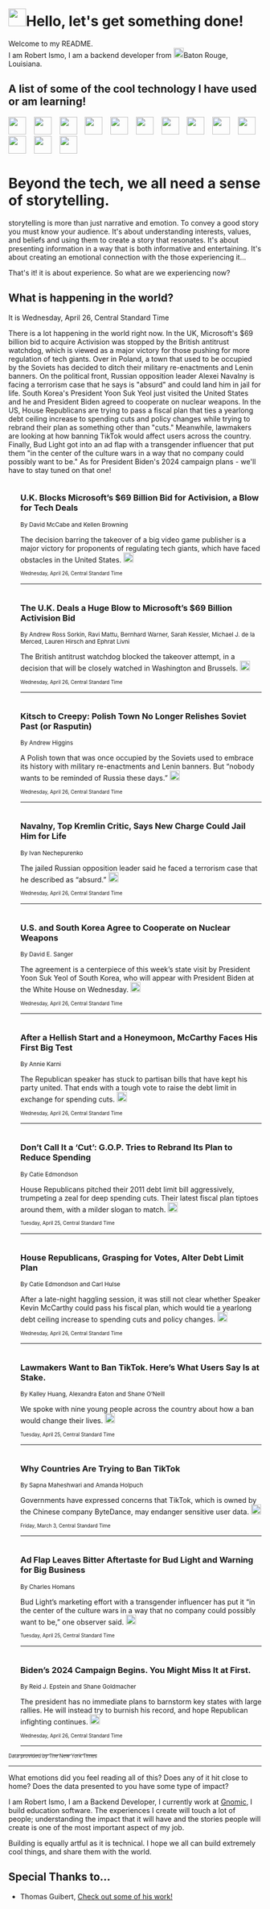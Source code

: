<h1><img src="https://emojis.slackmojis.com/emojis/images/1643514375/3493/hot-coffee.gif?1643514375" width="35"/>Hello, let's get something done!</h1>

<p>Welcome to my README.<br/>
I am Robert Ismo, I am a backend developer from <img src="https://emojis.slackmojis.com/emojis/images/1638395689/50435/moulin_rouge.png?1638395689" width="20"/>Baton Rouge, Louisiana.</p>
<h2>A list of some of the cool technology I have used or am learning!</h2>
<p>
<img src="https://emojis.slackmojis.com/emojis/images/1643516091/21142/meow_bongotap.gif?1643516091" width="35" alt="">
<img src="https://img.shields.io/badge/Favorite%20Frontend%20Framework-SvelteKit-f83903" alt="">
<img src="https://img.shields.io/badge/Second%20Favorite-Vue-40b581" alt="">
<img src="https://img.shields.io/badge/Most%20Used%20Runtime-Nodejs-78b061" alt="">
<img src="https://emojis.slackmojis.com/emojis/images/1643517416/34482/fire.gif?1643517416" width="35" alt="">
<img src="https://img.shields.io/badge/Javascript%20But%20Better-Typescript-0078ca" alt="">
<img src="https://img.shields.io/badge/Favorite%20Language-Elixir-3e244d" alt="">
<img src="https://img.shields.io/badge/Containerize%20Everything-Docker-6ac9ef" alt="">
<img src="https://emojis.slackmojis.com/emojis/images/1643514596/5999/meow_party.gif?1643514596" width="35" alt="">
<img src="https://img.shields.io/badge/API%20Love%20Language-Graphql-de32a5" alt="">
<img src="https://img.shields.io/badge/Our%20Favorite%20Version%20Controller-Git-e94f33" alt="">
<img src="https://img.shields.io/badge/Favorite%20Database-Redis-d42d1d" alt="">
<img src="https://emojis.slackmojis.com/emojis/images/1643514559/5584/deployparrot.gif?1643514559" width="35" alt="">
<img src="https://img.shields.io/badge/Container%20Interstate-RabbitMQ-f66200" alt="">
<img src="https://img.shields.io/badge/Gotta%20Learn-Kubernetes-316adf" alt="">
<img src="https://img.shields.io/badge/Really%20Mature%20Now-WASM-654fef" alt="">
<img src="https://emojis.slackmojis.com/emojis/images/1666642497/61942/dance_vibe.gif?1666642497" width="35" alt="">
<img src="https://img.shields.io/badge/For%20My%20M1-ARM64-657d96" alt="">
<img src="https://img.shields.io/badge/Loving%20This%20So%20Much-TailwindCSS-17bcb5" alt="">
<img src="https://img.shields.io/badge/Cool%20Build%20Tool-Vite-f9cb24" alt="">
<img src="https://emojis.slackmojis.com/emojis/images/1669231376/62819/working-on-it.gif?1669231376" width="35" alt="">
<img src="https://img.shields.io/badge/Fun%20and%20Easy%20Database-MongoDB-5f8c49" alt="">
<img src="https://img.shields.io/badge/JS%20Life%20Support-NPM-c73737" alt="">
<img src="https://img.shields.io/badge/I%20Liked%20It-DynamoDB-0073b9" alt="">
<img src="https://emojis.slackmojis.com/emojis/images/1643514045/46/question.gif?1643514045" width="35" alt="">
<img src="https://img.shields.io/badge/cool-React-60d6f9" alt="">
<img src="https://img.shields.io/badge/Future%20Big%20Project-Lambda-f37e00" alt="">
<img src="https://img.shields.io/badge/NPM%20But%20Better-PNPM-f1aa07" alt="">
<img src="https://emojis.slackmojis.com/emojis/images/1643514943/9662/fbwow.gif?1643514943" width="35" alt="">
<img src="https://img.shields.io/badge/First%20Language-C-662079" alt="">
<img src="https://img.shields.io/badge/Where%20I%20Deploy%20Frontend-Vercel-000000" alt="">
<img src="https://img.shields.io/badge/Who%20Does%20not%20Want%20an%20App-Swift-f9492a" alt="">
<img src="https://emojis.slackmojis.com/emojis/images/1643514058/151/javascript.png?1643514058" width="35" alt="">
<img src="https://img.shields.io/badge/cool-Python-fbd542" alt="">
<img src="https://img.shields.io/badge/Favorite%20Something-Stripe-656cdc" alt="">
<img src="https://img.shields.io/badge/Of%20Course-HTML5-ed6327" alt="">
<img src="https://emojis.slackmojis.com/emojis/images/1660415405/60731/bomb.gif?1660415405" width="35" alt="">
<img src="https://img.shields.io/badge/hate-CSS-2964ec" alt="">
<img src="https://img.shields.io/badge/Learning-CircleCI-141215" alt="">
<img src="https://img.shields.io/badge/Learning-Rust-fbbb3b" alt="">
<img src="https://emojis.slackmojis.com/emojis/images/1660415397/60712/writing-hand.gif?1660415397" width="35" alt="">
<img src="https://img.shields.io/badge/Dev%20Browser%20of%20Choice-Firefox-cc4e26" alt="">
<img src="https://img.shields.io/badge/Recoverying%20From%20Windows-UNIX-1781e3" alt="">
<img src="https://img.shields.io/badge/LOVE-LogSeq-90c1c2" alt="">
<img src="https://emojis.slackmojis.com/emojis/images/1643514066/223/kirby.gif?1643514066" width="35" alt="">
<img src="https://img.shields.io/badge/Daily%20Driver-MacOS-e6e6e8" alt="">
<img src="https://img.shields.io/badge/Git%20Server-Github-000000" alt="">
<img src="https://img.shields.io/badge/enjoyable-EC2-f17428" alt="">
<img src="https://emojis.slackmojis.com/emojis/images/1643514239/2069/excited.gif?1643514239" width="35" alt="">
</p>
<h1>Beyond the tech, we all need a sense of storytelling.</h1>
<p>storytelling is more than just narrative and emotion. To convey a good story you must know your audience. It's about understanding interests, values, and beliefs and using them to create a story that resonates. It's about presenting information in a way that is both informative and entertaining. It's about creating an emotional connection with the those experiencing it...</p>
<p>That's it! it is about experience. So what are we experiencing now?</p>
<h2>What is happening in the world?</h2>
<p>It is Wednesday, April 26, Central Standard Time</p>
<p>
There is a lot happening in the world right now. In the UK, Microsoft&#39;s $69 billion bid to acquire Activision was stopped by the British antitrust watchdog, which is viewed as a major victory for those pushing for more regulation of tech giants. Over in Poland, a town that used to be occupied by the Soviets has decided to ditch their military re-enactments and Lenin banners. On the political front, Russian opposition leader Alexei Navalny is facing a terrorism case that he says is &quot;absurd&quot; and could land him in jail for life. South Korea&#39;s President Yoon Suk Yeol just visited the United States and he and President Biden agreed to cooperate on nuclear weapons. In the US, House Republicans are trying to pass a fiscal plan that ties a yearlong debt ceiling increase to spending cuts and policy changes while trying to rebrand their plan as something other than &quot;cuts.&quot; Meanwhile, lawmakers are looking at how banning TikTok would affect users across the country. Finally, Bud Light got into an ad flap with a transgender influencer that put them &quot;in the center of the culture wars in a way that no company could possibly want to be.&quot; As for President Biden&#39;s 2024 campaign plans - we&#39;ll have to stay tuned on that one!</p>
<ol>
<img src="https://img.shields.io/badge/-technology-blue" alt="">
<h3>U.K. Blocks Microsoft’s $69 Billion Bid for Activision, a Blow for Tech Deals</h3>
<sub>By David McCabe and Kellen Browning</sub>
<p>The decision barring the takeover of a big video game publisher is a major victory for proponents of regulating tech giants, which have faced obstacles in the United States.  <a href="https://nyti.ms/3mYBAeZ"><img src="https://developer.nytimes.com/files/poweredby_nytimes_30b.png?v=1583354208352" height="20"></a></p>
<sub><sub>Wednesday, April 26, Central Standard Time</sub></sub>
<hr/>
<img src="https://img.shields.io/badge/-business-blue" alt="">
<h3>The U.K. Deals a Huge Blow to Microsoft’s $69 Billion Activision Bid</h3>
<sub>By Andrew Ross Sorkin, Ravi Mattu, Bernhard Warner, Sarah Kessler, Michael J. de la Merced, Lauren Hirsch and Ephrat Livni</sub>
<p>The British antitrust watchdog blocked the takeover attempt, in a decision that will be closely watched in Washington and Brussels.  <a href="https://nyti.ms/3L3vi5E"><img src="https://developer.nytimes.com/files/poweredby_nytimes_30b.png?v=1583354208352" height="20"></a></p>
<sub><sub>Wednesday, April 26, Central Standard Time</sub></sub>
<hr/>
<img src="https://img.shields.io/badge/-world-blue" alt="">
<h3>Kitsch to Creepy: Polish Town No Longer Relishes Soviet Past (or Rasputin)</h3>
<sub>By Andrew Higgins</sub>
<p>A Polish town that was once occupied by the Soviets used to embrace its history with military re-enactments and Lenin banners. But “nobody wants to be reminded of Russia these days.”  <a href="https://nyti.ms/41FqMS0"><img src="https://developer.nytimes.com/files/poweredby_nytimes_30b.png?v=1583354208352" height="20"></a></p>
<sub><sub>Wednesday, April 26, Central Standard Time</sub></sub>
<hr/>
<img src="https://img.shields.io/badge/-world-blue" alt="">
<h3>Navalny, Top Kremlin Critic, Says New Charge Could Jail Him for Life</h3>
<sub>By Ivan Nechepurenko</sub>
<p>The jailed Russian opposition leader said he faced a terrorism case that he described as “absurd.”  <a href="https://nyti.ms/3HhPWOu"><img src="https://developer.nytimes.com/files/poweredby_nytimes_30b.png?v=1583354208352" height="20"></a></p>
<sub><sub>Wednesday, April 26, Central Standard Time</sub></sub>
<hr/>
<img src="https://img.shields.io/badge/-us-blue" alt="">
<h3>U.S. and South Korea Agree to Cooperate on Nuclear Weapons</h3>
<sub>By David E. Sanger</sub>
<p>The agreement is a centerpiece of this week’s state visit by President Yoon Suk Yeol of South Korea, who will appear with President Biden at the White House on Wednesday.  <a href="https://nyti.ms/3Nfw425"><img src="https://developer.nytimes.com/files/poweredby_nytimes_30b.png?v=1583354208352" height="20"></a></p>
<sub><sub>Wednesday, April 26, Central Standard Time</sub></sub>
<hr/>
<img src="https://img.shields.io/badge/-us-blue" alt="">
<h3>After a Hellish Start and a Honeymoon, McCarthy Faces His First Big Test</h3>
<sub>By Annie Karni</sub>
<p>The Republican speaker has stuck to partisan bills that have kept his party united. That ends with a tough vote to raise the debt limit in exchange for spending cuts.  <a href="https://nyti.ms/3AvKbJa"><img src="https://developer.nytimes.com/files/poweredby_nytimes_30b.png?v=1583354208352" height="20"></a></p>
<sub><sub>Wednesday, April 26, Central Standard Time</sub></sub>
<hr/>
<img src="https://img.shields.io/badge/-us-blue" alt="">
<h3>Don’t Call It a ‘Cut’: G.O.P. Tries to Rebrand Its Plan to Reduce Spending</h3>
<sub>By Catie Edmondson</sub>
<p>House Republicans pitched their 2011 debt limit bill aggressively, trumpeting a zeal for deep spending cuts. Their latest fiscal plan tiptoes around them, with a milder slogan to match.  <a href="https://nyti.ms/3L7Pgw3"><img src="https://developer.nytimes.com/files/poweredby_nytimes_30b.png?v=1583354208352" height="20"></a></p>
<sub><sub>Tuesday, April 25, Central Standard Time</sub></sub>
<hr/>
<img src="https://img.shields.io/badge/-us-blue" alt="">
<h3>House Republicans, Grasping for Votes, Alter Debt Limit Plan</h3>
<sub>By Catie Edmondson and Carl Hulse</sub>
<p>After a late-night haggling session, it was still not clear whether Speaker Kevin McCarthy could pass his fiscal plan, which would tie a yearlong debt ceiling increase to spending cuts and policy changes.  <a href="https://nyti.ms/41Zh0Kd"><img src="https://developer.nytimes.com/files/poweredby_nytimes_30b.png?v=1583354208352" height="20"></a></p>
<sub><sub>Wednesday, April 26, Central Standard Time</sub></sub>
<hr/>
<img src="https://img.shields.io/badge/-business-blue" alt="">
<h3>Lawmakers Want to Ban TikTok. Here’s What Users Say Is at Stake.</h3>
<sub>By Kalley Huang, Alexandra Eaton and Shane O’Neill</sub>
<p>We spoke with nine young people across the country about how a ban would change their lives.  <a href="https://nyti.ms/3NaPHbJ"><img src="https://developer.nytimes.com/files/poweredby_nytimes_30b.png?v=1583354208352" height="20"></a></p>
<sub><sub>Tuesday, April 25, Central Standard Time</sub></sub>
<hr/>
<img src="https://img.shields.io/badge/-technology-blue" alt="">
<h3>Why Countries Are Trying to Ban TikTok</h3>
<sub>By Sapna Maheshwari and Amanda Holpuch</sub>
<p>Governments have expressed concerns that TikTok, which is owned by the Chinese company ByteDance, may endanger sensitive user data.  <a href="https://nyti.ms/3mjkGa6"><img src="https://developer.nytimes.com/files/poweredby_nytimes_30b.png?v=1583354208352" height="20"></a></p>
<sub><sub>Friday, March 3, Central Standard Time</sub></sub>
<hr/>
<img src="https://img.shields.io/badge/-us-blue" alt="">
<h3>Ad Flap Leaves Bitter Aftertaste for Bud Light and Warning for Big Business</h3>
<sub>By Charles Homans</sub>
<p>Bud Light’s marketing effort with a transgender influencer has put it “in the center of the culture wars in a way that no company could possibly want to be,” one observer said.  <a href="https://nyti.ms/3HeuPwy"><img src="https://developer.nytimes.com/files/poweredby_nytimes_30b.png?v=1583354208352" height="20"></a></p>
<sub><sub>Tuesday, April 25, Central Standard Time</sub></sub>
<hr/>
<img src="https://img.shields.io/badge/-us-blue" alt="">
<h3>Biden’s 2024 Campaign Begins. You Might Miss It at First.</h3>
<sub>By Reid J. Epstein and Shane Goldmacher</sub>
<p>The president has no immediate plans to barnstorm key states with large rallies. He will instead try to burnish his record, and hope Republican infighting continues.  <a href="https://nyti.ms/3oGbLke"><img src="https://developer.nytimes.com/files/poweredby_nytimes_30b.png?v=1583354208352" height="20"></a></p>
<sub><sub>Wednesday, April 26, Central Standard Time</sub></sub>
<hr/>
</ol>
<a href="https://developer.nytimes.com"><sub><sub>Data provided by The New York Times</sub></sub></a>
<hr/>
<p>What emotions did you feel reading all of this? Does any of it hit close to home? Does the data presented to you have some type of impact?</p>
<p>I am Robert Ismo, I am a Backend Developer, I currently work at <a href="https://gnomic.education/">Gnomic</a>, I build education software. The experiences I create will touch a lot of people; understanding the impact that it will have and the stories people will create is one of the most important aspect of my job.</p>
<p>Building is equally artful as it is technical. I hope we all can build extremely cool things, and share them with the world.</p>
<h2>Special Thanks to...</h2>
<ul>
<li>Thomas Guibert, <a href="https://github.com/thmsgbrt/thmsgbrt">Check out some of his work!</a></li>
</ul>